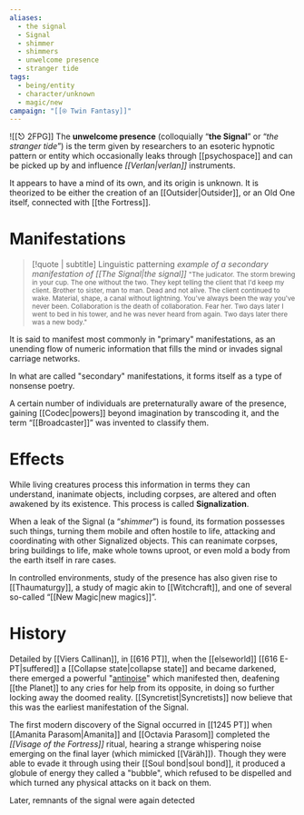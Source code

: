```yaml
---
aliases:
  - the signal
  - Signal
  - shimmer
  - shimmers
  - unwelcome presence
  - stranger tide
tags:
  - being/entity
  - character/unknown
  - magic/new
campaign: "[[⍟ Twin Fantasy]]"
---
```

![[⎋ 2FPG]]
The **unwelcome presence** (colloquially “**the Signal**” or “*the stranger tide*”) is the term given by researchers to an esoteric hypnotic pattern or entity which occasionally leaks through [[psychospace]] and can be picked up by and influence _[[Verlan|verlan]]_ instruments. 

It appears to have a mind of its own, and its origin is unknown. It is theorized to be either the creation of an [[Outsider|Outsider]], or an Old One itself, connected with [[the Fortress]].

# Manifestations
>[!quote | subtitle] Linguistic patterning *example of a secondary manifestation of [[The Signal|the signal]]*
><small>"The judicator. The storm brewing in your cup. The one without the two. They kept telling the client that I'd keep my client. Brother to sister, man to man. Dead and not alive. The client continued to wake. Material, shape, a canal without lightning. You've always been the way you've never been. Collaboration is the death of collaboration. Fear her. Two days later I went to bed in his tower, and he was never heard from again. Two days later there was a new body."</small>


It is said to manifest most commonly in "primary" manifestations, as an unending flow of numeric information that fills the mind or invades signal carriage networks. 

In what are called "secondary" manifestations, it forms itself as a type of nonsense poetry. 

A certain number of individuals are preternaturally aware of the presence, gaining [[Codec|powers]] beyond imagination by transcoding it, and the term “[[Broadcaster]]” was invented to classify them.
# Effects

While living creatures process this information in terms they can understand, inanimate objects, including corpses, are altered and often awakened by its existence. This process is called **Signalization**.

When a leak of the Signal (a “*shimmer*”) is found, its formation possesses such things, turning them mobile and often hostile to life, attacking and coordinating with other Signalized objects. This can reanimate corpses, bring buildings to life, make whole towns uproot, or even mold a body from the earth itself in rare cases.

In controlled environments, study of the presence has also given rise to [[Thaumaturgy]], a study of magic akin to [[Witchcraft]], and one of several so-called “[[New Magic|new magics]]”. 

# History
Detailed by [[Viers Callinan]], in [[616 PT]], when the [[elseworld]] [[616 E-PT|suffered]] a [[Collapse state|collapse state]] and became darkened, there emerged a powerful "[antinoise](https://en.wikipedia.org/wiki/Wave_interference)" which manifested then, deafening [[the Planet]] to any cries for help from its opposite, in doing so further locking away the doomed reality. [[Syncretist|Syncretists]] now believe that this was the earliest manifestation of the Signal.

The first modern discovery of the Signal occurred in [[1245 PT]] when [[Amanita Parasom|Amanita]] and [[Octavia Parasom]] completed the *[[Visage of the Fortress]]* ritual, hearing a strange whispering noise emerging on the final layer (which mimicked [[Väräh]]). Though they were able to evade it through using their [[Soul bond|soul bond]], it produced a globule of energy they called a "bubble", which refused to be dispelled and which turned any physical attacks on it back on them.

Later, remnants of the signal were again detected